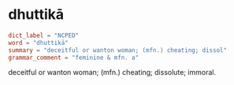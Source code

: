 # dhuttikā

``` toml
dict_label = "NCPED"
word = "dhuttikā"
summary = "deceitful or wanton woman; (mfn.) cheating; dissol"
grammar_comment = "feminine & mfn. a"
```

deceitful or wanton woman; (mfn.) cheating; dissolute; immoral.

